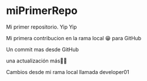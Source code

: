 # miPrimerRepo
Mi primer repositorio. Yip Yip

Mi primera contribucion en la rama local 😁 para  GitHub

Un commit mas desde GitHub 

una actualización más🙌🎉


Cambios desde mi rama local llamada developer01
